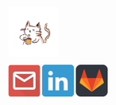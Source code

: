 <!DOCTYPE html>
<html>
<body>

<img src="https://github.com/larissamagistrali/larissamagistrali/blob/master/img/cat.gif" width="100px" height="100px">

<br>

<a  href="larissa.magistrali@acad.pucrs.br"><img src="https://github.com/larissamagistrali/larissamagistrali/blob/master/img/img2.png"></a>
<a  href="https://www.linkedin.com/in/larissa-magistrali/"><img src="https://github.com/larissamagistrali/larissamagistrali/blob/master/img/img3.png"></a>
<a  href="https://gitlab.com/larissamagistrali"><img src="https://github.com/larissamagistrali/larissamagistrali/blob/master/img/img1.png"></a>


</body>
</html>


